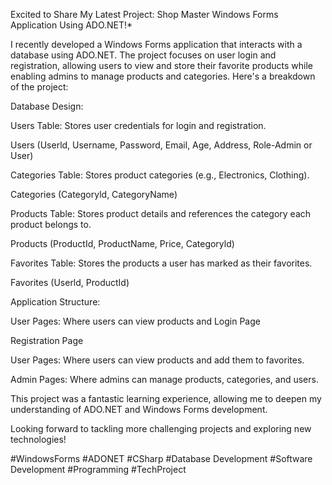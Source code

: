 Excited to Share My Latest Project: Shop Master Windows Forms Application Using ADO.NET!*

I recently developed a Windows Forms application that interacts with a database using ADO.NET. The project focuses on user login and registration, allowing users to view and store their favorite products while enabling admins to manage products and categories. Here's a breakdown of the project:

Database Design:

Users Table: Stores user credentials for login and registration.

Users (Userld, Username, Password, Email, Age, Address, Role-Admin or User)

Categories Table: Stores product categories (e.g., Electronics, Clothing).

Categories (Categoryld, CategoryName)

Products Table: Stores product details and references the category each product belongs to.

Products (ProductId, ProductName, Price, Categoryld)

Favorites Table: Stores the products a user has marked as their favorites.

Favorites (Userld, ProductId)

Application Structure:


User Pages: Where users can view products and
Login Page

Registration Page

User Pages: Where users can view products and add them to favorites.

Admin Pages: Where admins can manage products, categories, and users.

This project was a fantastic learning experience, allowing me to deepen my understanding of ADO.NET and Windows Forms development.

Looking forward to tackling more challenging projects and exploring new technologies!

#WindowsForms #ADONET #CSharp #Database Development #Software Development #Programming #TechProject